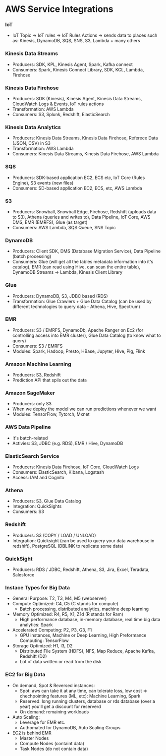# AWS Service Integrations

### IoT

* IoT Topic -> IoT rules -> IoT Rules Actions -> sends data to places such as:
  Kinesis, DynamoDB, SQS, SNS, S3, Lambda + many others 

### Kinesis Data Streams
* Producers: SDK, KPL, Kinesis Agent, Spark, Kafka connect
* Consumers: Spark, Kinesis Connect Library, SDK, KCL, Lambda, Firehose

### Kinesis Data Firehose
* Producers: SDK (Kinesis), Kinesis Agent, Kinesis Data Streams, CloudWatch Logs
  & Events, IoT rules actions
* Transformation: AWS Lambda
* Consumers: S3, Splunk, Redshift, ElasticSearch 

### Kinesis Data Analytics
* Producers: Kinesis Data Streams, Kinesis Data Firehose, Referece Data (JSON,
  CSV) in S3
* Transformation: AWS Lambda
* Consumers: Kinesis Data Streams, Kinesis Data Firehose, AWS Lambda

### SQS
* Producers: SDK-based application EC2, ECS etc, IoT Core (Rules Engine), S3
  events (new files)
* Consumers: SD-based application EC2, ECS, etc, AWS Lambda

### S3
* Producers: Snowball, Snowball Edge, Firehose, Redshift (uploads data to S3), Athena (queries and
  writes to), Data Pipeline, IoT Core, AWS DMS, EMR (EMRFS), Glue (as target)
* Consumers: AWS Lambda, SQS Queue, SNS Topic 

### DynamoDB
* Producers: Client SDK, DMS (Database Migration Service), Data Pipeline (batch
  processing)
* Consumers: Glue (will get all the tables metadata information into it's catalog), EMR (can read using Hive, can scan the entire table), DynamoDB Streams -> Lambda, Kinesis Client Library

### Glue
* Producers: DynamoDB, S3, JDBC based (RDS)
* Transformation: Glue Crawlers + Glue Data Catalog (can be used by different
  technologies to query data - Athena, Hive, Spectrum)


### EMR
* Producers: S3 / EMRFS, DynamoDb, Apache Ranger on Ec2 (for controlling access
into EMR cluster), Glue Data Catalog (to know what to query)
* Consumers: S3 / EMRFS
* Modules: Spark, Hadoop, Presto, HBase, Jupyter, Hive, Pig, Flink

### Amazon Machine Learning
* Producers: S3, Redshift
* Prediction API that spils out the data

### Amazon SageMaker
* Producers: only S3
* When we deploy the model we can run predictions whenever we want
* Modules: TensorFlow, Tytorch, Mxnet

### AWS Data Pipeline
* It's batch-related
* Activies: S3, JDBC (e.g. RDS), EMR / Hive, DynamoDB

### ElasticSearch Service
* Producers: Kinesis Data Firehose, IoT Core, CloudWatch Logs
* Consumers: ElasticSearch, Kibana, Logstash
* Access: IAM and Cognito

### Athena
* Producers: S3, Glue Data Catalog
* Integration: QuickSights
* Consumers: S3

### Redshift
* Producers: S3 (COPY / LOAD / UNLOAD)
* Integration: Quicksight (can be used to query your data warehouse in
  redshift), PostgreSQL (DBLINK to replicate some data)

### QuickSight
* Producers: RDS / JDBC, Redshift, Athena, S3, Jira, Excel, Teradata, Salesforce

### Instace Types for Big Data
* General Purpose: T2, T3, M4, M5 (webserver)
* Compute Optimized: C4, C5 (C stands for compute) 
  * Batch processing, distributed analytics, machine deep learning
* Memory Optimized: R4, R5, X1, Z1d (R stands for Ram)
  * High performance database, in-memory database, real time big data analytics:
    Spark
* Accelerated Computing: P2, P3, G3, F1
  * GPU instances, Machine or Deep Learning, High Preformance Computing:
    TensorFlow
* Storage Optimized: H1, I3, D2
  * Distributed File System (HDFS), NFS, Map Reduce, Apache Kafka, Redshift (D2)
  * Lot of data written or read from the disk

### EC2 for Big Data
* On demand, Spot & Reversed instances:
  * Spot: aws can take it at any time, can tolerate loss, low cost => chechpointing features (ML, etc): Machine Learning, Spark
  * Reserved: long running clusters, database or rds database (over a year)
    you'll get a discount for reserverd
  * On demand: remaining workloads
* Auto Scaling:
  * Leverage for EMR etc.
  * Authomated for DynamoDB, Auto Scaling Groups
* EC2 is behind EMR
  * Master Nodes
  * Compute Nodes (containt data)
  * Task Nodes (do not contain data)

